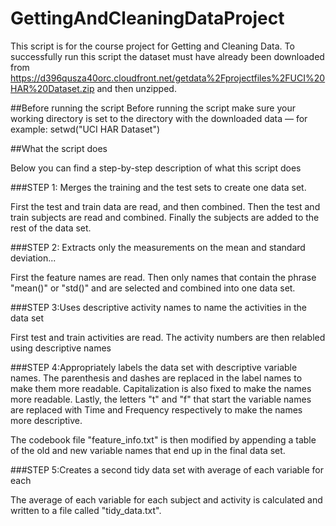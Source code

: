 # GettingAndCleaningDataProject
This script is for the course project for Getting and Cleaning Data. To successfully run this script the dataset must have already been downloaded from https://d396qusza40orc.cloudfront.net/getdata%2Fprojectfiles%2FUCI%20HAR%20Dataset.zip and then unzipped.

##Before running the script
Before running the script make sure your working directory is set to the directory with the downloaded data — for example: setwd("UCI HAR Dataset")


##What the script does

Below you can find a step-by-step description of what this script does

###STEP 1: Merges the training and the test sets to create one data set.

First the test and train data are read, and then combined. Then the test and train subjects are read and combined. Finally the subjects are added to the rest of the data set.


###STEP 2: Extracts only the measurements on the mean and standard deviation...

First the feature names are read. Then only names that contain the phrase "mean()" or "std()"  and are selected and combined into one data set.


###STEP 3:Uses descriptive activity names to name the activities in the data set
  
First test and train activities are read. The activity numbers are then relabled using descriptive names


###STEP 4:Appropriately labels the data set with descriptive variable names.
The parenthesis and dashes are replaced in the label names to make them more readable. Capitalization is also fixed to make the names more readable. Lastly, the letters "t" and "f" that start the variable names are replaced with Time and Frequency respectively to make the names more descriptive.

The codebook file "feature_info.txt" is then modified by appending a table of the old and new variable names that end up in the final data set.

###STEP 5:Creates a second tidy data set with average of each variable for each 

The average of each variable for each subject and activity is calculated and written to a file called "tidy_data.txt".

